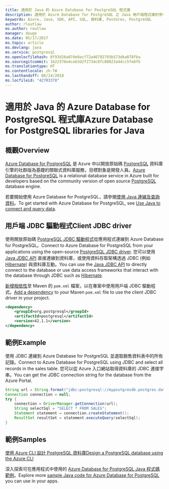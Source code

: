 ```yaml
---
title: 適用於 Java 的 Azure Database for PostgreSQL 程式庫
description: 適用於 Azure Database for PostgreSQL 之 Java 用戶端程式庫的參考文件
keywords: Azure, Java, SDK, API, SQL, 資料庫, PostGres, PostgreSQL
author: rloutlaw
ms.author: routlaw
manager: douge
ms.date: 05/17/2017
ms.topic: article
ms.devlang: java
ms.service: postgresql
ms.openlocfilehash: 0f93d26a07de9acf72a46792793b573dba878fba
ms.sourcegitcommit: 1b22376e4ceb3d2f2734c8fc80823a44cc5fe8fb
ms.translationtype: HT
ms.contentlocale: zh-TW
ms.lasthandoff: 08/14/2018
ms.locfileid: "42703378"
---
```

# <a name="azure-database-for-postgresql-libraries-for-java"></a><span data-ttu-id="a7265-104">適用於 Java 的 Azure Database for PostgreSQL 程式庫</span><span class="sxs-lookup"><span data-stu-id="a7265-104">Azure Database for PostgreSQL libraries for Java</span></span>

## <a name="overview"></a><span data-ttu-id="a7265-105">概觀</span><span class="sxs-lookup"><span data-stu-id="a7265-105">Overview</span></span>

<span data-ttu-id="a7265-106">[Azure Database for PostgreSQL](/azure/sql-database/sql-database-technical-overview) 是 Azure 中以開放原始碼 [PostgreSQL](https://www.postgresql.org/) 資料庫引擎的社群版為基礎的關聯式資料庫服務，目標對象是開發人員。</span><span class="sxs-lookup"><span data-stu-id="a7265-106">[Azure Database for PostgreSQL](/azure/sql-database/sql-database-technical-overview) is a relational database service in Azure built for developers based on the community version of open source [PostgreSQL](https://www.postgresql.org/) database engine.</span></span>

<span data-ttu-id="a7265-107">若要開始使用 Azure Database for PostgreSQL，請參閱[使用 Java 連線及查詢資料](/azure/postgresql/connect-java)。</span><span class="sxs-lookup"><span data-stu-id="a7265-107">To get started with Azure Database for PostgreSQL, see [Use Java to connect and query data](/azure/postgresql/connect-java).</span></span>

## <a name="client-jdbc-driver"></a><span data-ttu-id="a7265-108">用戶端 JDBC 驅動程式</span><span class="sxs-lookup"><span data-stu-id="a7265-108">Client JDBC driver</span></span>

<span data-ttu-id="a7265-109">使用開放原始碼 [PostgreSQL JDBC 驅動程式](https://jdbc.postgresql.org/)從應用程式連線到 Azure Database for PostgreSQL。</span><span class="sxs-lookup"><span data-stu-id="a7265-109">Connect to Azure Database for PostgreSQL from your applications using the open-source [PostgreSQL JDBC driver](https://jdbc.postgresql.org/).</span></span> <span data-ttu-id="a7265-110">您可以使用 [Java JDBC API](https://docs.oracle.com/javase/8/docs/technotes/guides/jdbc/) 直接連線到資料庫，或使用資料存取架構透過 JDBC (例如 [Hibernate](http://hibernate.org/)) 與資料庫互動。</span><span class="sxs-lookup"><span data-stu-id="a7265-110">You can use the [Java JDBC API](https://docs.oracle.com/javase/8/docs/technotes/guides/jdbc/) to directly connect to the database or use data access frameworks that interact with the database through JDBC such as [Hibernate](http://hibernate.org/).</span></span>

<span data-ttu-id="a7265-111">[新增相依性](https://maven.apache.org/guides/getting-started/index.html#How_do_I_use_external_dependencies)至 Maven 的 `pom.xml` 檔案，以在專案中使用用戶端 JDBC 驅動程式。</span><span class="sxs-lookup"><span data-stu-id="a7265-111">[Add a dependency](https://maven.apache.org/guides/getting-started/index.html#How_do_I_use_external_dependencies) to your Maven `pom.xml` file to use the client JDBC driver in your project.</span></span>  

```XML
<dependency>
    <groupId>org.postgresql</groupId>
    <artifactId>postgresql</artifactId>
    <version>42.1.1</version>
</dependency>
```   

## <a name="example"></a><span data-ttu-id="a7265-112">範例</span><span class="sxs-lookup"><span data-stu-id="a7265-112">Example</span></span>

<span data-ttu-id="a7265-113">使用 JDBC 連線到 Azure Database for PostgreSQL 並選取銷售資料表中的所有記錄。</span><span class="sxs-lookup"><span data-stu-id="a7265-113">Connect to Azure Database for PostgreSQL using JDBC and select all records in the sales table.</span></span> <span data-ttu-id="a7265-114">您可以從 Azure 入口網站取得資料庫的 JDBC 連接字串。</span><span class="sxs-lookup"><span data-stu-id="a7265-114">You can get the JDBC connection string for the database from the Azure Portal.</span></span>

```java
String url = String.format("jdbc:postgresql://mypostgresdb.postgres.database.azure.com:5432/mydb?user=frank@mypostgresdb&password=AbCdEfGhIjK&ssl=true");
Connection connection = null;
try {
    connection = DriverManager.getConnection(url);
    String selectSql = "SELECT * FROM SALES";
    Statement statement = connection.createStatement();
    ResultSet resultSet = statement.executeQuery(selectSql);
}
```

## <a name="samples"></a><span data-ttu-id="a7265-115">範例</span><span class="sxs-lookup"><span data-stu-id="a7265-115">Samples</span></span>

[<span data-ttu-id="a7265-116">使用 Azure CLI 設計 PostgreSQL 資料庫</span><span class="sxs-lookup"><span data-stu-id="a7265-116">Design a PostgreSQL database using the Azure CLI</span></span>](https://docs.microsoft.com/azure/postgresql/tutorial-design-database-using-azure-cli) 

<span data-ttu-id="a7265-117">深入探索可在應用程式中使用的 [Azure Database for PostgreSQL Java 程式碼範例](https://azure.microsoft.com/resources/samples/?platform=java&term=postgres)。</span><span class="sxs-lookup"><span data-stu-id="a7265-117">Explore more [sample Java code for Azure Database for PostgreSQL](https://azure.microsoft.com/resources/samples/?platform=java&term=postgres) you can use in your apps.</span></span>
